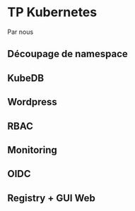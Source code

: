 # TP Kubernetes
Par nous

## Découpage de namespace
## KubeDB
## Wordpress
## RBAC
## Monitoring
## OIDC
## Registry + GUI Web
